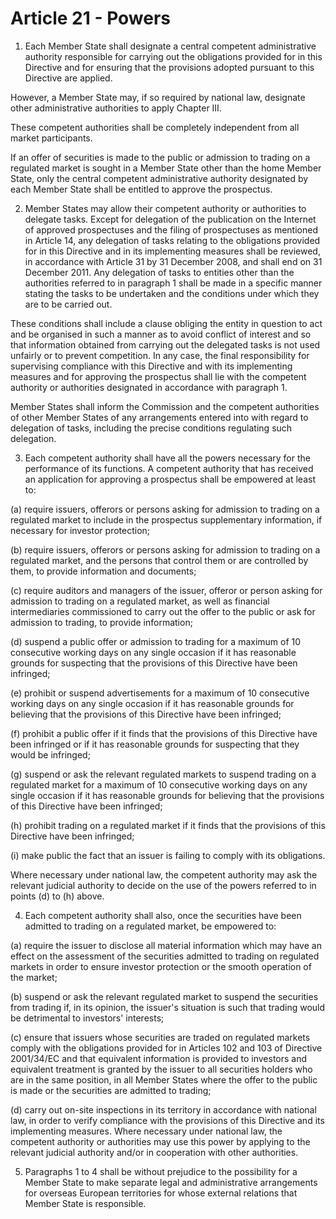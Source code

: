 # Article 21 - Powers


1. Each Member State shall designate a central competent administrative authority responsible for carrying out the obligations provided for in this Directive and for ensuring that the provisions adopted pursuant to this Directive are applied.

However, a Member State may, if so required by national law, designate other administrative authorities to apply Chapter III.

These competent authorities shall be completely independent from all market participants.

If an offer of securities is made to the public or admission to trading on a regulated market is sought in a Member State other than the home Member State, only the central competent administrative authority designated by each Member State shall be entitled to approve the prospectus.

2. Member States may allow their competent authority or authorities to delegate tasks. Except for delegation of the publication on the Internet of approved prospectuses and the filing of prospectuses as mentioned in Article 14, any delegation of tasks relating to the obligations provided for in this Directive and in its implementing measures shall be reviewed, in accordance with Article 31 by 31 December 2008, and shall end on 31 December 2011. Any delegation of tasks to entities other than the authorities referred to in paragraph 1 shall be made in a specific manner stating the tasks to be undertaken and the conditions under which they are to be carried out.

These conditions shall include a clause obliging the entity in question to act and be organised in such a manner as to avoid conflict of interest and so that information obtained from carrying out the delegated tasks is not used unfairly or to prevent competition. In any case, the final responsibility for supervising compliance with this Directive and with its implementing measures and for approving the prospectus shall lie with the competent authority or authorities designated in accordance with paragraph 1.

Member States shall inform the Commission and the competent authorities of other Member States of any arrangements entered into with regard to delegation of tasks, including the precise conditions regulating such delegation.

3. Each competent authority shall have all the powers necessary for the performance of its functions. A competent authority that has received an application for approving a prospectus shall be empowered at least to:

(a) require issuers, offerors or persons asking for admission to trading on a regulated market to include in the prospectus supplementary information, if necessary for investor protection;

(b) require issuers, offerors or persons asking for admission to trading on a regulated market, and the persons that control them or are controlled by them, to provide information and documents;

(c) require auditors and managers of the issuer, offeror or person asking for admission to trading on a regulated market, as well as financial intermediaries commissioned to carry out the offer to the public or ask for admission to trading, to provide information;

(d) suspend a public offer or admission to trading for a maximum of 10 consecutive working days on any single occasion if it has reasonable grounds for suspecting that the provisions of this Directive have been infringed;

(e) prohibit or suspend advertisements for a maximum of 10 consecutive working days on any single occasion if it has reasonable grounds for believing that the provisions of this Directive have been infringed;

(f) prohibit a public offer if it finds that the provisions of this Directive have been infringed or if it has reasonable grounds for suspecting that they would be infringed;

(g) suspend or ask the relevant regulated markets to suspend trading on a regulated market for a maximum of 10 consecutive working days on any single occasion if it has reasonable grounds for believing that the provisions of this Directive have been infringed;

(h) prohibit trading on a regulated market if it finds that the provisions of this Directive have been infringed;

(i) make public the fact that an issuer is failing to comply with its obligations.

Where necessary under national law, the competent authority may ask the relevant judicial authority to decide on the use of the powers referred to in points (d) to (h) above.

4. Each competent authority shall also, once the securities have been admitted to trading on a regulated market, be empowered to:

(a) require the issuer to disclose all material information which may have an effect on the assessment of the securities admitted to trading on regulated markets in order to ensure investor protection or the smooth operation of the market;

(b) suspend or ask the relevant regulated market to suspend the securities from trading if, in its opinion, the issuer's situation is such that trading would be detrimental to investors' interests;

(c) ensure that issuers whose securities are traded on regulated markets comply with the obligations provided for in Articles 102 and 103 of Directive 2001/34/EC and that equivalent information is provided to investors and equivalent treatment is granted by the issuer to all securities holders who are in the same position, in all Member States where the offer to the public is made or the securities are admitted to trading;

(d) carry out on-site inspections in its territory in accordance with national law, in order to verify compliance with the provisions of this Directive and its implementing measures. Where necessary under national law, the competent authority or authorities may use this power by applying to the relevant judicial authority and/or in cooperation with other authorities.

5. Paragraphs 1 to 4 shall be without prejudice to the possibility for a Member State to make separate legal and administrative arrangements for overseas European territories for whose external relations that Member State is responsible.
